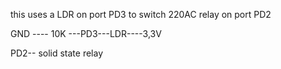 
this uses a LDR on port PD3 to switch 220AC relay  on port PD2

GND ---- 10K ---PD3---LDR----3,3V
 

PD2-- solid state relay



